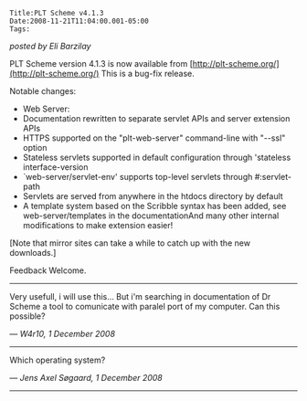 
    Title:PLT Scheme v4.1.3
    Date:2008-11-21T11:04:00.001-05:00
    Tags:

*posted by Eli Barzilay*

PLT Scheme version 4.1.3 is now available from
  [http://plt-scheme.org/](http://plt-scheme.org/)
This is a bug-fix release.

Notable changes:


* Web Server:
* Documentation rewritten to separate servlet APIs and server extension APIs
* HTTPS supported on the "plt-web-server" command-line with "--ssl" option
* Stateless servlets supported in default configuration through 'stateless interface-version
* `web-server/servlet-env' supports top-level servlets through #:servlet-path
* Servlets are served from anywhere in the htdocs directory by default
* A template system based on the Scribble syntax has been added, see web-server/templates in the documentationAnd many other internal modifications to make extension easier!

[Note that mirror sites can take a while to catch up with the new downloads.]

Feedback Welcome.

<!-- more -->



* * *

Very usefull, i will use this... But i'm searching in documentation of Dr Scheme a tool to comunicate with paralel port of my computer. Can this possible?

— *W4r10, 1 December 2008*

* * *

Which operating system?

— *Jens Axel Søgaard, 1 December 2008*

* * *

